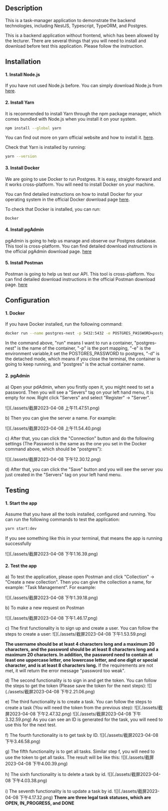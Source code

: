 ## Description
This is a task-manager application to demonstrate the backend technologies, including NestJS, Typescript, TypeORM, and Postgres.

This is a backend application without frontend, which has been allowed by the lecturer. There are several things that you will need to install and download before test this application. Please follow the instruction. 
## Installation
#### 1. Install Node.js
If you have not used Node.js before. You can simply download Node.js from [here](https://nodejs.org/en). 

#### 2. Install Yarn
It is recommended to install Yarn through the npm package manager, which comes bundled with Node.js when you install it on your system.
```bash
npm install --global yarn
```
You can find out more on yarn official website and how to install it. [here](https://classic.yarnpkg.com/en/docs/install/#mac-stable).

Check that Yarn is installed by running:
```bash
yarn --version
```
#### 3. Install Docker
We are going to use Docker to run Postgres. It is easy, straight-forward and it works cross-platform. You will need to install Docker on your machine.

You can find detailed instructions on how to install Docker for your operating system in the official Docker download page [here](https://classic.yarnpkg.com/en/docs/install/#mac-stable). 

To check that Docker is installed, you can run:
```bash
Docker
```

#### 4. Install pgAdmin
pgAdmin is going to help us manage and observe our Postgres database. This tool is cross-platform. You can find detailed download instructions in the official pgAdmin download page. [here](https://www.pgadmin.org/download/)

#### 5. Install Postman
Postman is going to help us test our API. This tool is cross-platform. You can find detailed download instructions in the official Postman download page. [here](https://www.postman.com/downloads/)

## Configuration
#### 1. Docker

If you have Docker installed, run the following command:
```bash
docker run --name postgres-nest -p 5432:5432 -e POSTGRES_PASSWORD=postgres -d postgres
```
In the command above, "run" means I want to run a container, "postgres-nest" is the name of the container, "-p" is the port mapping, "-e" is the environment variable,it set the POSTGRES_PASSWORD to postgres, "-d" is the detached mode, which means if you close the terminal, the container is going to keep running, and "postgres" is the actual container name.

#### 2. pgAdmin
a) Open your pdAdmin, when you firstly open it, you might need to set a password. Then you will see a "Severs" tag on your left hand menu, it is empty for now. Right click "Servers" and select "Register" -> "Server".

![](./assets/截屏2023-04-08 上午11.47.51.png)



b) Then you can give the server a name. For example: 

![](./assets/截屏2023-04-08 上午11.54.40.png)

c) After that, you can click the "Connection" button and do the following settings (The Password is the same as the one you set in the Docker command above, which should be "postgres"):

![](./assets/截屏2023-04-08 下午12.30.12.png)

d) After that, you can click the "Save" button and you will see the server you just created in the "Servers" tag on your left hand menu.

## Testing
#### 1. Start the app
Assume that you have all the tools installed, configured and running. You can run the following commands to test the application:

```bash
yarn start:dev
```

If you see something like this in your terminal, that means the app is running successfully

![](./assets/截屏2023-04-08 下午1.16.39.png)

#### 2. Test the app
a) To test the application, please open Postman and click "Collection" -> "Create a new collection". Then you can give the collection a name, for example: "Task Management". For example: 

![](./assets/截屏2023-04-08 下午1.39.18.png)

b) To make a new request on Postman

![](./assets/截屏2023-04-08 下午1.46.17.png)

c) The first functionality is to sign up and create a user. You can follow the steps to create a user:
![](./assets/截屏2023-04-08 下午1.53.59.png)

**The username should be at least 4 characters long and a maximum 20 characters, and the password should be at least 8 characters long and a maximum 20 characters. In addition, the password need to contain at least one uppercase letter, one lowercase letter, and one digit or special character, and is at least 8 characters long.**
If the requirements are not met, it will return the error message "password too weak".

d) The second functionality is to sign in and get the token. You can follow the steps to get the token (Please save the token for the next steps):
![](./assets/截屏2023-04-08 下午2.21.06.png)

e) The third functionality is to create a task. You can follow the steps to create a task (You will need the token from the previous step):
![](./assets/截屏2023-04-08 下午2.47.32.png)
![](./assets/截屏2023-04-08 下午3.32.59.png)
As you can see an ID is generated for the task, you will need to use this for the next test. 

f) The fourth functionality is to get task by ID.
![](./assets/截屏2023-04-08 下午3.46.58.png)

g) The fifth functionality is to get all tasks.
Similar step f, you will need to use the token to get all tasks. The result will be like this:
![](./assets/截屏2023-04-08 下午4.00.39.png)

h) The sixth functionality is to delete a task by id.
![](./assets/截屏2023-04-08 下午4.03.38.png)

i) The seventh functionality is to update a task by id. 
![](./assets/截屏2023-04-08 下午4.17.32.png)
**There are three legal task statuses, which are OPEN, IN_PROGRESS, and DONE**

